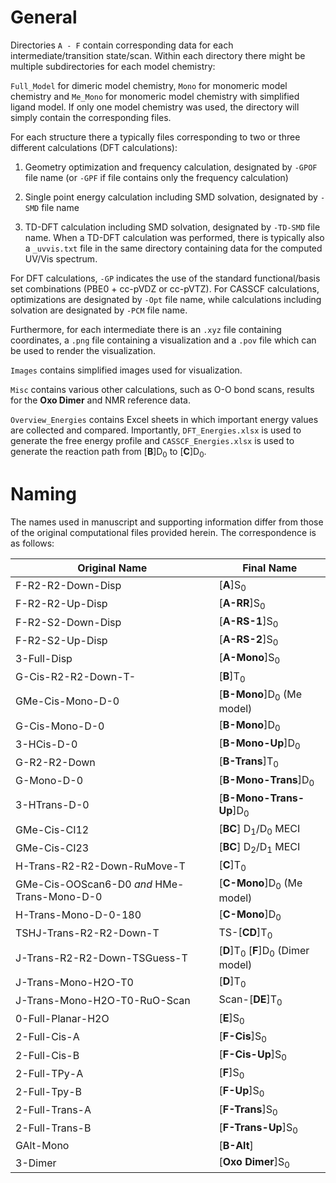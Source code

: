 # General

Directories `A - F` contain corresponding data for each intermediate/transition state/scan. Within each directory there might be multiple subdirectories for each model chemistry:

`Full_Model` for dimeric model chemistry, `Mono` for monomeric model chemistry and `Me_Mono` for monomeric model chemistry with simplified ligand model. If only one model chemistry was used, the directory will simply contain the corresponding files.

For each structure there a typically files corresponding to two or three different calculations (DFT calculations):

1. Geometry optimization and frequency calculation, designated by `-GPOF` file name (or `-GPF` if file contains only the frequency calculation)

2. Single point energy calculation including SMD solvation, designated by `-SMD` file name

3. TD-DFT calculation including SMD solvation, designated by `-TD-SMD` file name. When a TD-DFT calculation was performed, there is typically also a `_uvvis.txt` file in the same directory containing data for the computed UV/Vis spectrum.

For DFT calculations, `-GP` indicates the use of the standard functional/basis set combinations (PBE0 + cc-pVDZ or cc-pVTZ). For CASSCF calculations, optimizations are designated by `-Opt` file name, while calculations including solvation are designated by `-PCM` file name.

Furthermore, for each intermediate there is an `.xyz` file containing coordinates, a `.png` file containing a visualization and a `.pov` file which can be used to render the visualization.

`Images` contains simplified images used for visualization.

`Misc` contains various other calculations, such as O-O bond scans, results for the **Oxo Dimer** and NMR reference data.

`Overview_Energies` contains Excel sheets in which important energy values are collected and compared. Importantly, `DFT_Energies.xlsx` is used to generate the free energy profile and `CASSCF_Energies.xlsx` is used to generate the reaction path from [**B**]D<sub>0</sub> to [**C**]D<sub>0</sub>.

# Naming

The names used in manuscript and supporting information differ from those of the original computational files provided herein. The correspondence is as follows:

Original Name | Final Name
--- | ----
F-R2-R2-Down-Disp | [**A**]S<sub>0</sub>
F-R2-R2-Up-Disp | [**A-RR**]S<sub>0</sub>
F-R2-S2-Down-Disp | [**A-RS-1**]S<sub>0</sub>
F-R2-S2-Up-Disp | [**A-RS-2**]S<sub>0</sub>
3-Full-Disp | [**A-Mono**]S<sub>0</sub>
G-Cis-R2-R2-Down-T- | [**B**]T<sub>0</sub>
GMe-Cis-Mono-D-0 | [**B-Mono**]D<sub>0</sub> (Me model)
G-Cis-Mono-D-0 | [**B-Mono**]D<sub>0</sub>
3-HCis-D-0 | [**B-Mono-Up**]D<sub>0</sub>
G-R2-R2-Down | [**B-Trans**]T<sub>0</sub>
G-Mono-D-0 | [**B-Mono-Trans**]D<sub>0</sub>
3-HTrans-D-0 | [**B-Mono-Trans-Up**]D<sub>0</sub>
GMe-Cis-CI12 | [**BC**] D<sub>1</sub>/D<sub>0</sub> MECI
GMe-Cis-CI23 | [**BC**] D<sub>2</sub>/D<sub>1</sub> MECI
H-Trans-R2-R2-Down-RuMove-T | [**C**]T<sub>0</sub>
GMe-Cis-OOScan6-D0 *and* HMe-Trans-Mono-D-0 | [**C-Mono**]D<sub>0</sub> (Me model)
H-Trans-Mono-D-0-180 | [**C-Mono**]D<sub>0</sub>
TSHJ-Trans-R2-R2-Down-T | TS-[**CD**]T<sub>0</sub>
J-Trans-R2-R2-Down-TSGuess-T | [**D**]T<sub>0</sub> [**F**]D<sub>0</sub> (Dimer model)
J-Trans-Mono-H2O-T0 | [**D**]T<sub>0</sub>
J-Trans-Mono-H2O-T0-RuO-Scan | Scan-[**DE**]T<sub>0</sub>
0-Full-Planar-H2O | [**E**]S<sub>0</sub>
2-Full-Cis-A | [**F-Cis**]S<sub>0</sub>
2-Full-Cis-B | [**F-Cis-Up**]S<sub>0</sub>
2-Full-TPy-A | [**F**]S<sub>0</sub>
2-Full-Tpy-B | [**F-Up**]S<sub>0</sub>
2-Full-Trans-A | [**F-Trans**]S<sub>0</sub>
2-Full-Trans-B | [**F-Trans-Up**]S<sub>0</sub>
GAlt-Mono | [**B-Alt**]
3-Dimer | [**Oxo Dimer**]S<sub>0</sub>






